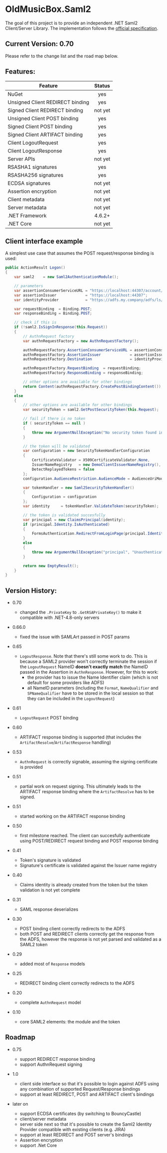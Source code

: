 # OldMusicBox.Saml2

The goal of this project is to provide an independent .NET Saml2 Client/Server Library. The implementation follows the 
[official specification](http://docs.oasis-open.org/security/saml/v2.0/saml-core-2.0-os.pdf).

## Current Version: 0.70

Please refer to the change list and the road map below.

## Features:

|  Feature  | Status |
|----|:---:|
|NuGet|yes|
|Unsigned Client REDIRECT binding|yes|
|Signed Client REDIRECT binding|not yet|
|Unsigned Client POST binding|yes|
|Signed Client POST binding|yes|
|Signed Client ARTIFACT binding|yes|
|Client LogoutRequest|yes|
|Client LogoutResponse|yes|
|Server APIs|not yet|
|RSASHA1 signatures|yes|
|RSASHA256 signatures|yes|
|ECDSA signatures|not yet|
|Assertion encryption|not yet|
|Client metadata|not yet|
|Server metadata|not yet|
|.NET Framework|4.6.2+|
|.NET Core|not yet|

## Client interface example

A simplest use case that assumes the POST request/response binding is used:

```C#
public ActionResult Logon()
{
    var saml2    = new Saml2AuthenticationModule();

    // parameters
    var assertionConsumerServiceURL = "https://localhost:44307/account/logon";
    var assertionIssuer             = "https://localhost:44307";
    var identityProvider            = "https://adfs.my.company/adfs/ls/";

    var requestBinding  = Binding.POST;
    var responseBinding = Binding.POST;

    // check if this is 
    if (!saml2.IsSignInResponse(this.Request))
    {
        // AuthnRequest factory
        var authnRequestFactory = new AuthnRequestFactory();

        authnRequestFactory.AssertionConsumerServiceURL = assertionConsumerServiceURL;
        authnRequestFactory.AssertionIssuer             = assertionIssuer;
        authnRequestFactory.Destination                 = identityProvider;

        authnRequestFactory.RequestBinding  = requestBinding;
        authnRequestFactory.ResponseBinding = responseBinding;

        // other options are available for other bindings
        return Content(authnRequestFactory.CreatePostBindingContent());
    }
    else
    {
        // other options are available for other bindings
        var securityToken = saml2.GetPostSecurityToken(this.Request);

        // fail if there is no token
        if ( securityToken == null )
        {
            throw new ArgumentNullException("No security token found in the response accoding to the Response Binding configuration");
        }

        // the token will be validated
        var configuration = new SecurityTokenHandlerConfiguration
        {
            CertificateValidator = X509CertificateValidator.None,
            IssuerNameRegistry   = new DemoClientIssuerNameRegistry(),
            DetectReplayedTokens = false                    
        };
        configuration.AudienceRestriction.AudienceMode = AudienceUriMode.Never;

        var tokenHandler = new Saml2SecurityTokenHandler()
        {
            Configuration = configuration                    
        };
        var identity     = tokenHandler.ValidateToken(securityToken);

        // the token is validated succesfully
        var principal = new ClaimsPrincipal(identity);
        if (principal.Identity.IsAuthenticated)
        {
            FormsAuthentication.RedirectFromLoginPage(principal.Identity.Name, false);
        }
        else
        {
            throw new ArgumentNullException("principal", "Unauthenticated principal returned from token validation");
        }

        return new EmptyResult();
    }
}
```

## Version History:

* 0.70

	- changed the `.PrivateKey` to `.GetRSAPrivateKey()` to make it compatible with .NET-4.8-only servers

* 0.66.0

	- fixed the issue with SAMLArt passed in POST params

* 0.65

    - `LogoutResponse`. Note that there's still some work to do. This is because a SAML2 provider won't correctly terminate the session if the `LogoutRequest` NameID **doesn't exactly match** the NameID
    passed in the Assertion in `AuthnResponse`. However, for this to work:
        - the provider has to issue the Name Identifier claim (which is not default for some providers like ADFS)
        - all NameID parameters (including the `Format`, `NameQualifier` and `SPNameQualifier` have to be stored in the local session so that they can be included in the `LogoutRequest`)

* 0.61

    - `LogoutRequest` POST binding

* 0.60

    - ARTIFACT response binding is supported (that includes the
    `ArtifactResolve`/`ArtifactResponse` handling)

* 0.53

    - `AuthnRequest` is correctly signable, assuming the signing 
    certificate is provided

* 0.51

	- partial work on request signing. This ultimately leads to the ARTIFACT response binding where the `ArtifactResolve` has to be signed.

* 0.51

    - started working on the ARTIFACT response binding

* 0.50

    - first milestone reached. The client can succesfully authenticate
    using POST/REDIRECT request binding and POST response binding

* 0.41

    - Token's signature is validated
    - Signature's certificate is validated against the Issuer name registry

* 0.40

    - Claims identity is already created from the token but the token validation is not yet complete    

* 0.31 
    - SAML response deserializes 

* 0.30 
    - POST binding client correctly redirects to the ADFS    
    - both POST and REDIRECT clients correctly get the response from the ADFS, however the response is not yet parsed and validated as a SAML2 token
* 0.29 
    - added most of `Response` models
* 0.25 
    - REDIRECT binding client correctly redirects to the ADFS 
* 0.20 
    - complete `AuthnRequest` model
* 0.10 
    - core SAML2 elements: the module and the token 

## Roadmap

* 0.75 
    - support REDIRECT response binding
    - support AuthnRequest signing

* 1.0 
    * client side interface so that it's possible to login against ADFS using any combination of supported Request/Response bindings
    * support at least REDIRECT, POST and ARTIFACT client's bindings

* later on

    * support ECDSA certificates (by switching to BouncyCastle)
    * client/server metadata
    * server side next so that it's possible to create the Saml2 Identity Provider compatible with existing clients (e.g. JIRA)
    * support at least REDIRECT and POST server's bindings
    * Assertion encryption
    * support .Net Core
